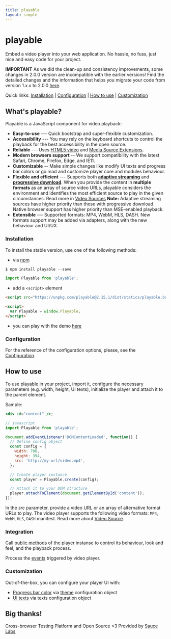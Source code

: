 ```yaml
---
title: playable
layout: simple
---
```


# playable

<aside class="notice">
Embed a video player into your web application. No hassle, no fuss, just nice and easy code for your project.
</aside>

**IMPORTANT** As we did the clean-up and consistency improvements, some changes in 2.0.0 version are incompatible with the earlier versions! Find the detailed changes and the information that helps you migrate your code from version 1.x.x to 2.0.0 [here](/migration).

<playable-demo></playable-demo>

Quick links: [Installation](/#installation) | [Configuration](/player-config) | [How to use](/#how-to-use) | [Customization](/#customization)

## What's playable?

Playable is a JavaScript component for video playback:

- **Easy-to-use** --- Quick bootstrap and super-flexible customization.
- **Accessibility** --- You may rely on the keyboard shortcuts to control the playback for the best accessibility in the open source.
- **Reliable** --- Uses [HTML5 video](https://www.w3schools.com/html/html5_video.asp) and [Media Source Extensions](https://www.w3.org/TR/media-source/).
- **Modern browsers support** -- We support compatibility with the latest Safari, Chrome, Firefox, Edge, and IE11.
- **Customizable** -- Make simple changes like modify UI texts and progress bar colors or go mad and customize player core and modules behaviour.
- **Flexible** **and efficient** --- Supports both [**adaptive streaming**](https://en.wikipedia.org/wiki/Adaptive_bitrate_streaming) and [**progressive download**](https://en.wikipedia.org/wiki/Progressive_download). When you provide the content in **multiple formats** as an array of source video URLs, playable considers the environment and identifies the most efficient source to play in the given circumstances. Read more in [Video Sources](/video-source)
  **Note:** Adaptive streaming sources have higher priority than those with progressive download. Native browser support has higher priority than MSE-enabled playback.
- **Extensible** --- Supported formats: MP4, WebM, HLS, DASH. New formats support may be added via adapters, along with the new behaviour and UI/UX.

### Installation

To install the stable version, use one of the following methods:

- via [npm](https://www.npmjs.com/package/playable)

```javascript
$ npm install playable --save

import Playable from 'playable';
```

- add a `<script>` element

```html
<script src="https://unpkg.com/playable@2.15.1/dist/statics/playable.bundle.min.js"></script>

<script>
  var Playable = window.Playable;
</script>
```

- you can play with the demo [here](https://jsfiddle.net/bodia/to0r65f4/)

### Configuration

For the reference of the configuration options, please, see the [Configuration](/player-config).

## How to use

To use playable in your project, import it, configure the necessary parameters (e.g. width, height, UI texts), initialize the player and attach it to the parent element.

Sample:

```jsx
<div id="content" />;

// javascript
import Playable from 'playable';

document.addEventListener('DOMContentLoaded', function() {
  // Define config object
  const config = {
    width: 700,
    height: 394,
    src: 'http://my-url/video.mp4',
  };

  // Create player instance
  const player = Playable.create(config);

  // Attach it to your DOM structure
  player.attachToElement(document.getElementById('content'));
});
```

In the _src_ parameter, provide a video URL or an array of alternative format URLs to play. The video player supports the following video formats: `MP4`, `WebM`, `HLS`, `DASH` manifest. Read more about [Video Source](/video-source).

### Integration

Call [public methods](/api) of the player instanse to control its behaviour, look and feel, and the playback process.

Process the [events](/events) triggered by video player.

### Customization

Out-of-the-box, you can configure your player UI with:

- [Progress bar color](/themes) via [theme](/themes) configuration object
- [UI texts](/player-texts) via texts configuration object

## Big thanks!

Cross-browser Testing Platform and Open Source <3 Provided by [Sauce Labs][homepage]

[homepage]: https://saucelabs.com
